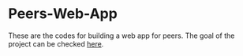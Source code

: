 # Peers-Web-App
These are the codes for building a web app for peers. The goal of the project can be checked [here](https://www.peershealth.com/university-of-michigan-rtw-intelligent-learning-research/).
